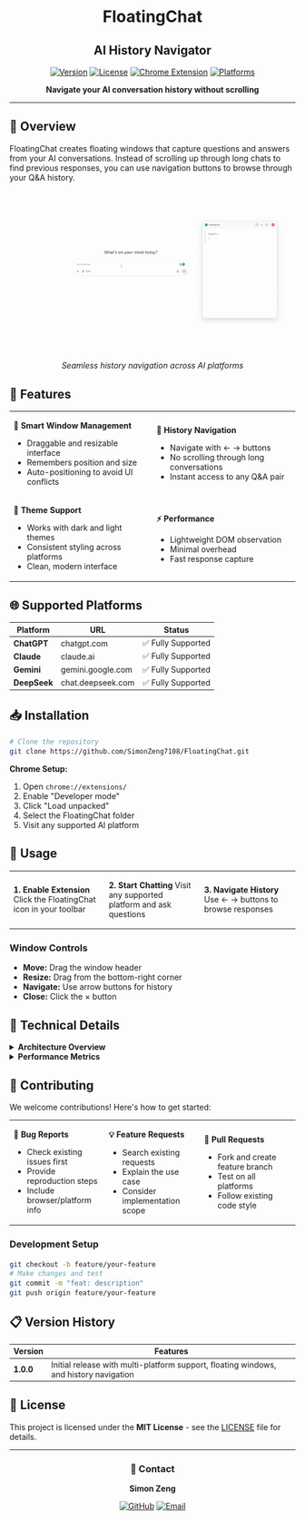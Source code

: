 <div align="center">

# FloatingChat
## AI History Navigator

[![Version](https://img.shields.io/badge/version-1.0.0-blue.svg)](https://github.com/SimonZeng7108/FloatingChat)
[![License](https://img.shields.io/badge/license-MIT-green.svg)](LICENSE)
[![Chrome Extension](https://img.shields.io/badge/Chrome-Extension-yellow.svg)](https://chrome.google.com/webstore)
[![Platforms](https://img.shields.io/badge/platforms-4%20supported-brightgreen.svg)](#supported-platforms)

**Navigate your AI conversation history without scrolling**

</div>

---

## 📖 Overview

FloatingChat creates floating windows that capture questions and answers from your AI conversations. Instead of scrolling up through long chats to find previous responses, you can use navigation buttons to browse through your Q&A history.

<div align="center">

![FloatingChat Demo](demo.gif)

*Seamless history navigation across AI platforms*

</div>

## 🚀 Features

<table>
<tr>
<td width="50%">

**📱 Smart Window Management**
- Draggable and resizable interface
- Remembers position and size
- Auto-positioning to avoid UI conflicts

</td>
<td width="50%">

**🔄 History Navigation**
- Navigate with ← → buttons
- No scrolling through long conversations
- Instant access to any Q&A pair

</td>
</tr>
<tr>
<td>

**🎨 Theme Support**
- Works with dark and light themes
- Consistent styling across platforms
- Clean, modern interface

</td>
<td>

**⚡ Performance**
- Lightweight DOM observation
- Minimal overhead
- Fast response capture

</td>
</tr>
</table>

## 🌐 Supported Platforms

<div align="center">

| Platform | URL | Status |
|----------|-----|---------|
| **ChatGPT** | chatgpt.com | ✅ Fully Supported |
| **Claude** | claude.ai | ✅ Fully Supported |
| **Gemini** | gemini.google.com | ✅ Fully Supported |
| **DeepSeek** | chat.deepseek.com | ✅ Fully Supported |

</div>

## 📥 Installation

```bash
# Clone the repository
git clone https://github.com/SimonZeng7108/FloatingChat.git
```

**Chrome Setup:**
1. Open `chrome://extensions/`
2. Enable "Developer mode" 
3. Click "Load unpacked"
4. Select the FloatingChat folder
5. Visit any supported AI platform

## 🎯 Usage

<table>
<tr>
<td width="30%">

**1. Enable Extension**
Click the FloatingChat icon in your toolbar

</td>
<td width="30%">

**2. Start Chatting**
Visit any supported platform and ask questions

</td>
<td width="30%">

**3. Navigate History**
Use ← → buttons to browse responses

</td>
</tr>
</table>

### Window Controls
- **Move:** Drag the window header
- **Resize:** Drag from the bottom-right corner
- **Navigate:** Use arrow buttons for history
- **Close:** Click the × button

## 🔧 Technical Details

<details>
<summary><b>Architecture Overview</b></summary>

| Component | Purpose |
|-----------|---------|
| **Content Script** | Main functionality and DOM manipulation |
| **Background Script** | Extension lifecycle management |
| **Popup Interface** | User controls and status display |
| **Storage System** | Chrome sync for preferences |

</details>

<details>
<summary><b>Performance Metrics</b></summary>

- **Memory Usage:** < 5MB typical
- **CPU Impact:** Minimal overhead
- **Storage:** Local Chrome sync only
- **Network:** No external requests

</details>

## 🤝 Contributing

We welcome contributions! Here's how to get started:

<table>
<tr>
<td width="33%">

**🐛 Bug Reports**
- Check existing issues first
- Provide reproduction steps
- Include browser/platform info

</td>
<td width="33%">

**💡 Feature Requests**
- Search existing requests
- Explain the use case
- Consider implementation scope

</td>
<td width="33%">

**🔨 Pull Requests**
- Fork and create feature branch
- Test on all platforms
- Follow existing code style

</td>
</tr>
</table>

### Development Setup
```bash
git checkout -b feature/your-feature
# Make changes and test
git commit -m "feat: description"
git push origin feature/your-feature
```

## 📋 Version History

| Version | Features |
|---------|----------|
| **1.0.0** | Initial release with multi-platform support, floating windows, and history navigation |

## 📄 License

This project is licensed under the **MIT License** - see the [LICENSE](LICENSE) file for details.

---

<div align="center">

### 📧 Contact

**Simon Zeng**

[![GitHub](https://img.shields.io/badge/GitHub-SimonZeng7108-blue?logo=github)](https://github.com/SimonZeng7108)
[![Email](https://img.shields.io/badge/Email-simon7108528@gmail.com-red?logo=gmail)](mailto:simon7108528@gmail.com)

</div> 